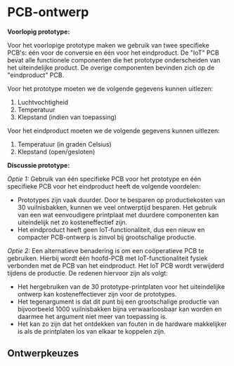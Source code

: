 # PCB-ontwerp

**Voorlopig prototype:**

Voor het voorlopige prototype maken we gebruik van twee specifieke PCB's: één voor de conversie en één voor het eindproduct. De "IoT" PCB bevat alle functionele componenten die het prototype onderscheiden van het uiteindelijke product. De overige componenten bevinden zich op de "eindproduct" PCB.

Voor het prototype moeten we de volgende gegevens kunnen uitlezen:

1. Luchtvochtigheid
2. Temperatuur
3. Klepstand (indien van toepassing)

Voor het eindproduct moeten we de volgende gegevens kunnen uitlezen:

1. Temperatuur (in graden Celsius)
2. Klepstand (open/gesloten)

**Discussie prototype:**

*Optie 1:*
Gebruik van één specifieke PCB voor het prototype en één specifieke PCB voor het eindproduct heeft de volgende voordelen:

- Prototypes zijn vaak duurder. Door te besparen op productiekosten van 30 vuilnisbakken, kunnen we veel ontwerptijd besparen. Het gebruik van een wat eenvoudigere printplaat met duurdere componenten kan uiteindelijk net zo kosteneffectief zijn.
- Het eindproduct heeft geen IoT-functionaliteit, dus een nieuw en compacter PCB-ontwerp is zinvol bij grootschalige productie.

*Optie 2:*
Een alternatieve benadering is om een coöperatieve PCB te gebruiken. Hierbij wordt één hoofd-PCB met IoT-functionaliteit fysiek verbonden met de PCB van het eindproduct. Het IoT PCB wordt verwijderd tijdens de productie. De redenen hiervoor zijn als volgt:

- Het hergebruiken van de 30 prototype-printplaten voor het uiteindelijke ontwerp kan kosteneffectiever zijn voor de prototypes.
- Het tegenargument is dat dit punt bij een grootschalige productie van bijvoorbeeld 1000 vuilnisbakken bijna verwaarloosbaar kan worden en daarmee het argument niet meer van toepassing is.
- Het kan zo zijn dat het ontdekken van fouten in de hardware makkelijker is als de printplaten los van elkaar te koppelen zijn.

## Ontwerpkeuzes

